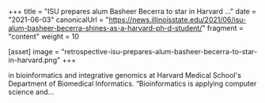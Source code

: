 +++
title = "ISU prepares alum Basheer Becerra to star in Harvard ..."
date = "2021-06-03"
canonicalUrl = "https://news.illinoisstate.edu/2021/06/isu-alum-basheer-becerra-shines-as-a-harvard-ph-d-student/"
fragment = "content"
weight = 10

[asset]
    image = "retrospective-isu-prepares-alum-basheer-becerra-to-star-in-harvard.png"
+++

in bioinformatics and integrative genomics at Harvard Medical School's 
Department of Biomedical Informatics. “Bioinformatics is applying computer 
science and...
